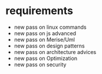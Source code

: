 # requirements

* new pass on linux commands
* new pass on js advanced
* new pass on Merise/Uml
* new pass on design patterns
* new pass on architecture advices
* new pass on Optimization
* new pass on security
